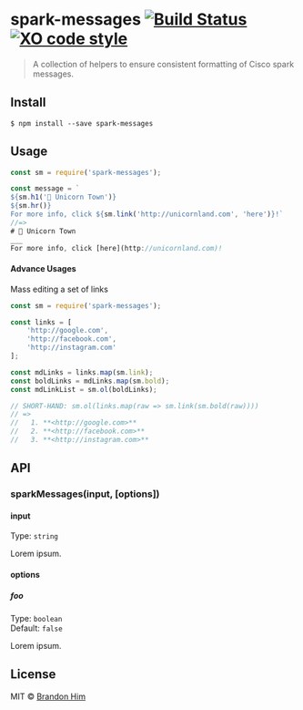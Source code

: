 # spark-messages [![Build Status](https://img.shields.io/travis/brh55/spark-messages.svg?style=flat-square)](https://travis-ci.org/brh55/spark-messages) [![XO code style](https://img.shields.io/badge/code_style-XO-5ed9c7.svg?style=flat-square)](https://github.com/sindresorhus/xo)

> A collection of helpers to ensure consistent formatting of Cisco spark messages.


## Install

```
$ npm install --save spark-messages
```


## Usage

```js
const sm = require('spark-messages');

const message = `
${sm.h1('🦄 Unicorn Town')}
${sm.hr()}
For more info, click ${sm.link('http://unicornland.com', 'here')}!`
//=>
# 🦄 Unicorn Town
___
For more info, click [here](http://unicornland.com)!

```

#### Advance Usages
Mass editing a set of links
```js
const sm = require('spark-messages');

const links = [
	'http://google.com',
	'http://facebook.com',
	'http://instagram.com'
];

const mdLinks = links.map(sm.link);
const boldLinks = mdLinks.map(sm.bold);
const mdLinkList = sm.ol(boldLinks);

// SHORT-HAND: sm.ol(links.map(raw => sm.link(sm.bold(raw))))
// =>
//   1. **<http://google.com>**
//   2. **<http://facebook.com>**
//   3. **<http://instagram.com>**
```

## API

### sparkMessages(input, [options])

#### input

Type: `string`

Lorem ipsum.

#### options

##### foo

Type: `boolean`<br>
Default: `false`

Lorem ipsum.


## License

MIT © [Brandon Him](https://github.com/brh55)
